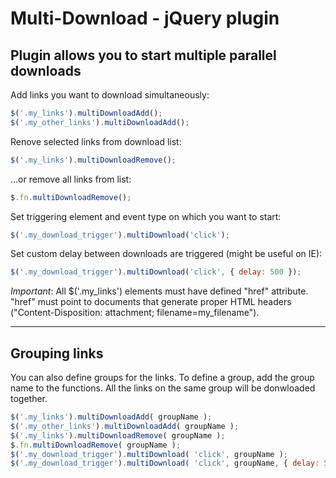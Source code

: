 Multi-Download - jQuery plugin
==============================

Plugin allows you to start multiple parallel downloads
------------------------------------------------------

Add links you want to download simultaneously:

```javascript
$('.my_links').multiDownloadAdd();
$('.my_other_links').multiDownloadAdd();
```

Renove selected links from download list:

```javascript
$('.my_links').multiDownloadRemove();
```

...or remove all links from list:

``` javascript
$.fn.multiDownloadRemove();
```

Set triggering element and event type on which you want to start:

``` javascript
$('.my_download_trigger').multiDownload('click');
```

Set custom delay between downloads are triggered (might be useful on IE):

``` javascript
$('.my_download_trigger').multiDownload('click', { delay: 500 });
```

_Important_: All $('.my_links') elements must have defined "href" attribute.
"href" must point to documents that generate proper HTML headers ("Content-Disposition: attachment; filename=my_filename").

-----

Grouping links
------------------------------------------------------

You can also define groups for the links. 
To define a group, add the group name to the functions. All the links on the same group will be donwloaded together.

```javascript
$('.my_links').multiDownloadAdd( groupName );
$('.my_other_links').multiDownloadAdd( groupName );
$('.my_links').multiDownloadRemove( groupName );
$.fn.multiDownloadRemove( groupName );
$('.my_download_trigger').multiDownload( 'click', groupName );
$('.my_download_trigger').multiDownload( 'click', groupName, { delay: 500 });
```
